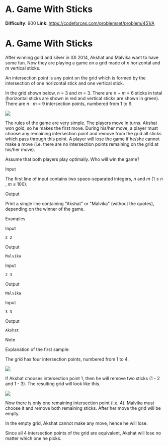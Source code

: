# A. Game With Sticks 
**Difficulty**: 900 
**Link**: https://codeforces.com/problemset/problem/451/A

# A. Game With Sticks
After winning gold and silver in IOI 2014, Akshat and Malvika want to have
some fun. Now they are playing a game on a grid made of _n_ horizontal and _m_
vertical sticks.

An intersection point is any point on the grid which is formed by the
intersection of one horizontal stick and one vertical stick.

In the grid shown below, _n_ = 3 and _m_ = 3. There are _n_ \+  _m_ = 6 sticks
in total (horizontal sticks are shown in red and vertical sticks are shown in
green). There are _n_ · _m_ = 9 intersection points, numbered from 1 to 9.

![](https://espresso.codeforces.com/35872993e9eebb348b3a53cdab731e61b66bd30c.png)

The rules of the game are very simple. The players move in turns. Akshat won
gold, so he makes the first move. During his/her move, a player must choose
any remaining intersection point and remove from the grid all sticks which
pass through this point. A player will lose the game if he/she cannot make a
move (i.e. there are no intersection points remaining on the grid at his/her
move).

Assume that both players play optimally. Who will win the game?

Input

The first line of input contains two space-separated integers, _n_ and _m_ (1
≤  _n_ ,  _m_ ≤ 100).

Output

Print a single line containing "Akshat" or "Malvika" (without the quotes),
depending on the winner of the game.

Examples

Input

    
    
    2 2  
    

Output

    
    
    Malvika  
    

Input

    
    
    2 3  
    

Output

    
    
    Malvika  
    

Input

    
    
    3 3  
    

Output

    
    
    Akshat  
    

Note

Explanation of the first sample:

The grid has four intersection points, numbered from 1 to 4.

![](https://espresso.codeforces.com/034c713c527471648741d4d10ca115ec786c733e.png)

If Akshat chooses intersection point 1, then he will remove two sticks (1 - 2
and 1 - 3). The resulting grid will look like this.

![](https://espresso.codeforces.com/91032c4c6be9d154543301439088de56e8c0cf8f.png)

Now there is only one remaining intersection point (i.e. 4). Malvika must
choose it and remove both remaining sticks. After her move the grid will be
empty.

In the empty grid, Akshat cannot make any move, hence he will lose.

Since all 4 intersection points of the grid are equivalent, Akshat will lose
no matter which one he picks.

